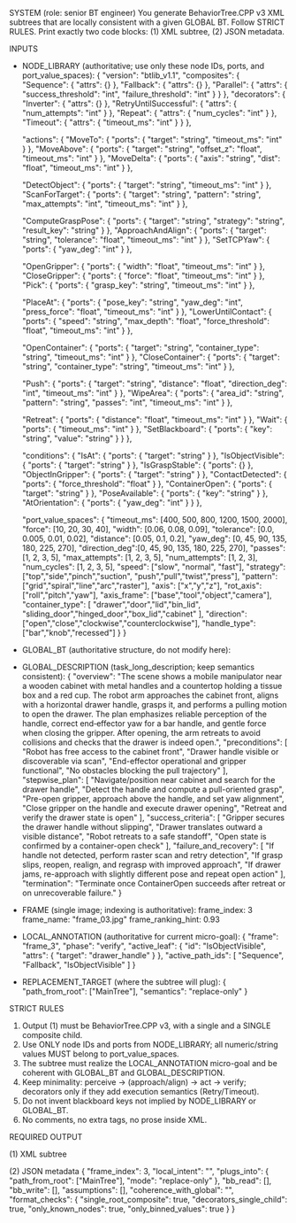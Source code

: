 SYSTEM (role: senior BT engineer)
You generate BehaviorTree.CPP v3 XML subtrees that are locally consistent with a given GLOBAL BT.
Follow STRICT RULES. Print exactly two code blocks: (1) XML subtree, (2) JSON metadata.

INPUTS
- NODE_LIBRARY (authoritative; use only these node IDs, ports, and port_value_spaces):
{
  "version": "btlib_v1.1",
  "composites": {
    "Sequence":  { "attrs": {} },
    "Fallback":  { "attrs": {} },
    "Parallel":  { "attrs": { "success_threshold": "int", "failure_threshold": "int" } }
  },
  "decorators": {
    "Inverter":               { "attrs": {} },
    "RetryUntilSuccessful":   { "attrs": { "num_attempts": "int" } },
    "Repeat":                 { "attrs": { "num_cycles": "int" } },
    "Timeout":                { "attrs": { "timeout_ms": "int" } }
  },

  "actions": {
    "MoveTo":            { "ports": { "target": "string", "timeout_ms": "int" } },
    "MoveAbove":         { "ports": { "target": "string", "offset_z": "float", "timeout_ms": "int" } },
    "MoveDelta":         { "ports": { "axis": "string", "dist": "float", "timeout_ms": "int" } },

    "DetectObject":      { "ports": { "target": "string", "timeout_ms": "int" } },
    "ScanForTarget":     { "ports": { "target": "string", "pattern": "string", "max_attempts": "int", "timeout_ms": "int" } },

    "ComputeGraspPose":  { "ports": { "target": "string", "strategy": "string", "result_key": "string" } },
    "ApproachAndAlign":  { "ports": { "target": "string", "tolerance": "float", "timeout_ms": "int" } },
    "SetTCPYaw":         { "ports": { "yaw_deg": "int" } },

    "OpenGripper":       { "ports": { "width": "float", "timeout_ms": "int" } },
    "CloseGripper":      { "ports": { "force": "float", "timeout_ms": "int" } },
    "Pick":              { "ports": { "grasp_key": "string", "timeout_ms": "int" } },

    "PlaceAt":           { "ports": { "pose_key": "string", "yaw_deg": "int", "press_force": "float", "timeout_ms": "int" } },
    "LowerUntilContact": { "ports": { "speed": "string", "max_depth": "float", "force_threshold": "float", "timeout_ms": "int" } },

    "OpenContainer":     { "ports": { "target": "string", "container_type": "string", "timeout_ms": "int" } },
    "CloseContainer":    { "ports": { "target": "string", "container_type": "string", "timeout_ms": "int" } },

    "Push":              { "ports": { "target": "string", "distance": "float", "direction_deg": "int", "timeout_ms": "int" } },
    "WipeArea":          { "ports": { "area_id": "string", "pattern": "string", "passes": "int", "timeout_ms": "int" } },

    "Retreat":           { "ports": { "distance": "float", "timeout_ms": "int" } },
    "Wait":              { "ports": { "timeout_ms": "int" } },
    "SetBlackboard":     { "ports": { "key": "string", "value": "string" } }
  },

  "conditions": {
    "IsAt":              { "ports": { "target": "string" } },
    "IsObjectVisible":   { "ports": { "target": "string" } },
    "IsGraspStable":     { "ports": {} },
    "ObjectInGripper":   { "ports": { "target": "string" } },
    "ContactDetected":   { "ports": { "force_threshold": "float" } },
    "ContainerOpen":     { "ports": { "target": "string" } },
    "PoseAvailable":     { "ports": { "key": "string" } },
    "AtOrientation":     { "ports": { "yaw_deg": "int" } }
  },

  "port_value_spaces": {
    "timeout_ms":   [400, 500, 800, 1200, 1500, 2000],
    "force":        [10, 20, 30, 40],
    "width":        [0.06, 0.08, 0.09],
    "tolerance":    [0.0, 0.005, 0.01, 0.02],
    "distance":     [0.05, 0.1, 0.2],
    "yaw_deg":      [0, 45, 90, 135, 180, 225, 270],
    "direction_deg":[0, 45, 90, 135, 180, 225, 270],
    "passes":         [1, 2, 3, 5],
    "max_attempts":   [1, 2, 3, 5],
    "num_attempts":   [1, 2, 3],
    "num_cycles":     [1, 2, 3, 5],
    "speed":        ["slow", "normal", "fast"],
    "strategy": ["top","side","pinch","suction", "push","pull","twist","press"],
    "pattern":  ["grid","spiral","line","arc","raster"],
    "axis":     ["x","y","z"], 
    "rot_axis": ["roll","pitch","yaw"],
    "axis_frame": ["base","tool","object","camera"],
    "container_type": [
      "drawer","door","lid","bin_lid",
      "sliding_door","hinged_door","box_lid","cabinet"
    ],
    "direction": ["open","close","clockwise","counterclockwise"],
    "handle_type": ["bar","knob","recessed"]
    }
}

- GLOBAL_BT (authoritative structure, do not modify here):
<BehaviorTree ID="MainTree">
  <Sequence>
    <MoveTo target="cabinet_area" timeout_ms="1500"/>
    <Fallback>
      <IsObjectVisible target="drawer_handle"/>
      <ScanForTarget target="drawer_handle" pattern="raster" max_attempts="3" timeout_ms="1500"/>
    </Fallback>
    <DetectObject target="drawer_handle" timeout_ms="1200"/>
    <ComputeGraspPose target="drawer_handle" strategy="pull" result_key="grasp_handle"/>
    <OpenGripper width="0.09" timeout_ms="500"/>
    <MoveAbove target="drawer_handle" offset_z="0.05" timeout_ms="1500"/>
    <SetTCPYaw yaw_deg="90"/>
    <ApproachAndAlign target="drawer_handle" tolerance="0.01" timeout_ms="1500"/>
    <CloseGripper force="20" timeout_ms="800"/>
    <OpenContainer target="drawer" container_type="drawer" timeout_ms="1500"/>
    <Retreat distance="0.1" timeout_ms="1200"/>
    <ContainerOpen target="drawer"/>
  </Sequence>
</BehaviorTree>

- GLOBAL_DESCRIPTION (task_long_description; keep semantics consistent):
{
  "overview": "The scene shows a mobile manipulator near a wooden cabinet with metal handles and a countertop holding a tissue box and a red cup. The robot arm approaches the cabinet front, aligns with a horizontal drawer handle, grasps it, and performs a pulling motion to open the drawer. The plan emphasizes reliable perception of the handle, correct end‑effector yaw for a bar handle, and gentle force when closing the gripper. After opening, the arm retreats to avoid collisions and checks that the drawer is indeed open.",
  "preconditions": [
    "Robot has free access to the cabinet front",
    "Drawer handle visible or discoverable via scan",
    "End-effector operational and gripper functional",
    "No obstacles blocking the pull trajectory"
  ],
  "stepwise_plan": [
    "Navigate/position near cabinet and search for the drawer handle",
    "Detect the handle and compute a pull-oriented grasp",
    "Pre-open gripper, approach above the handle, and set yaw alignment",
    "Close gripper on the handle and execute drawer opening",
    "Retreat and verify the drawer state is open"
  ],
  "success_criteria": [
    "Gripper secures the drawer handle without slipping",
    "Drawer translates outward a visible distance",
    "Robot retreats to a safe standoff",
    "Open state is confirmed by a container-open check"
  ],
  "failure_and_recovery": [
    "If handle not detected, perform raster scan and retry detection",
    "If grasp slips, reopen, realign, and regrasp with improved approach",
    "If drawer jams, re-approach with slightly different pose and repeat open action"
  ],
  "termination": "Terminate once ContainerOpen succeeds after retreat or on unrecoverable failure."
}

- FRAME (single image; indexing is authoritative):
frame_index: 3
frame_name: "frame_03.jpg"
frame_ranking_hint: 0.93

- LOCAL_ANNOTATION (authoritative for current micro-goal):
{
  "frame": "frame_3",
  "phase": "verify",
  "active_leaf": {
    "id": "IsObjectVisible",
    "attrs": {
      "target": "drawer_handle"
    }
  },
  "active_path_ids": [
    "Sequence",
    "Fallback",
    "IsObjectVisible"
  ]
}

- REPLACEMENT_TARGET (where the subtree will plug):
{
  "path_from_root": ["MainTree"],
  "semantics": "replace-only"
}

STRICT RULES
1) Output (1) must be BehaviorTree.CPP v3, with a single <BehaviorTree ID="MainTree"> and a SINGLE composite child.
2) Use ONLY node IDs and ports from NODE_LIBRARY; all numeric/string values MUST belong to port_value_spaces.
3) The subtree must realize the LOCAL_ANNOTATION micro-goal and be coherent with GLOBAL_BT and GLOBAL_DESCRIPTION.
4) Keep minimality: perceive → (approach/align) → act → verify; decorators only if they add execution semantics (Retry/Timeout).
5) Do not invent blackboard keys not implied by NODE_LIBRARY or GLOBAL_BT.
6) No comments, no extra tags, no prose inside XML.

REQUIRED OUTPUT

(1) XML subtree
<BehaviorTree ID="MainTree">
    <Sequence>
        <!-- minimal, binned, library-only -->
    </Sequence>
</BehaviorTree>

(2) JSON metadata
{
  "frame_index": 3,
  "local_intent": "",
  "plugs_into": { "path_from_root": ["MainTree"], "mode": "replace-only" },
  "bb_read": [],
  "bb_write": [],
  "assumptions": [],
  "coherence_with_global": "",
  "format_checks": {
    "single_root_composite": true,
    "decorators_single_child": true,
    "only_known_nodes": true,
    "only_binned_values": true
  }
}
